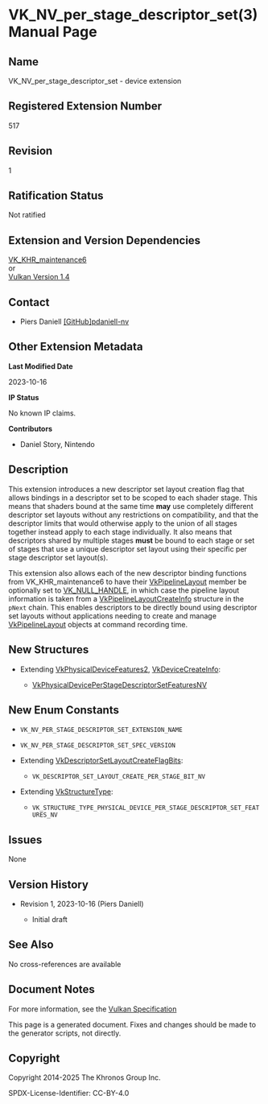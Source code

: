 # VK\_NV\_per\_stage\_descriptor\_set(3) Manual Page

## Name

VK\_NV\_per\_stage\_descriptor\_set - device extension



## [](#_registered_extension_number)Registered Extension Number

517

## [](#_revision)Revision

1

## [](#_ratification_status)Ratification Status

Not ratified

## [](#_extension_and_version_dependencies)Extension and Version Dependencies

[VK\_KHR\_maintenance6](https://registry.khronos.org/vulkan/specs/latest/man/html/VK_KHR_maintenance6.html)  
or  
[Vulkan Version 1.4](#versions-1.4)

## [](#_contact)Contact

- Piers Daniell [\[GitHub\]pdaniell-nv](https://github.com/KhronosGroup/Vulkan-Docs/issues/new?body=%5BVK_NV_per_stage_descriptor_set%5D%20%40pdaniell-nv%0A%2AHere%20describe%20the%20issue%20or%20question%20you%20have%20about%20the%20VK_NV_per_stage_descriptor_set%20extension%2A)

## [](#_other_extension_metadata)Other Extension Metadata

**Last Modified Date**

2023-10-16

**IP Status**

No known IP claims.

**Contributors**

- Daniel Story, Nintendo

## [](#_description)Description

This extension introduces a new descriptor set layout creation flag that allows bindings in a descriptor set to be scoped to each shader stage. This means that shaders bound at the same time **may** use completely different descriptor set layouts without any restrictions on compatibility, and that the descriptor limits that would otherwise apply to the union of all stages together instead apply to each stage individually. It also means that descriptors shared by multiple stages **must** be bound to each stage or set of stages that use a unique descriptor set layout using their specific per stage descriptor set layout(s).

This extension also allows each of the new descriptor binding functions from VK\_KHR\_maintenance6 to have their [VkPipelineLayout](https://registry.khronos.org/vulkan/specs/latest/man/html/VkPipelineLayout.html) member be optionally set to [VK\_NULL\_HANDLE](https://registry.khronos.org/vulkan/specs/latest/man/html/VK_NULL_HANDLE.html), in which case the pipeline layout information is taken from a [VkPipelineLayoutCreateInfo](https://registry.khronos.org/vulkan/specs/latest/man/html/VkPipelineLayoutCreateInfo.html) structure in the `pNext` chain. This enables descriptors to be directly bound using descriptor set layouts without applications needing to create and manage [VkPipelineLayout](https://registry.khronos.org/vulkan/specs/latest/man/html/VkPipelineLayout.html) objects at command recording time.

## [](#_new_structures)New Structures

- Extending [VkPhysicalDeviceFeatures2](https://registry.khronos.org/vulkan/specs/latest/man/html/VkPhysicalDeviceFeatures2.html), [VkDeviceCreateInfo](https://registry.khronos.org/vulkan/specs/latest/man/html/VkDeviceCreateInfo.html):
  
  - [VkPhysicalDevicePerStageDescriptorSetFeaturesNV](https://registry.khronos.org/vulkan/specs/latest/man/html/VkPhysicalDevicePerStageDescriptorSetFeaturesNV.html)

## [](#_new_enum_constants)New Enum Constants

- `VK_NV_PER_STAGE_DESCRIPTOR_SET_EXTENSION_NAME`
- `VK_NV_PER_STAGE_DESCRIPTOR_SET_SPEC_VERSION`
- Extending [VkDescriptorSetLayoutCreateFlagBits](https://registry.khronos.org/vulkan/specs/latest/man/html/VkDescriptorSetLayoutCreateFlagBits.html):
  
  - `VK_DESCRIPTOR_SET_LAYOUT_CREATE_PER_STAGE_BIT_NV`
- Extending [VkStructureType](https://registry.khronos.org/vulkan/specs/latest/man/html/VkStructureType.html):
  
  - `VK_STRUCTURE_TYPE_PHYSICAL_DEVICE_PER_STAGE_DESCRIPTOR_SET_FEATURES_NV`

## [](#_issues)Issues

None

## [](#_version_history)Version History

- Revision 1, 2023-10-16 (Piers Daniell)
  
  - Initial draft

## [](#_see_also)See Also

No cross-references are available

## [](#_document_notes)Document Notes

For more information, see the [Vulkan Specification](https://registry.khronos.org/vulkan/specs/latest/html/vkspec.html#VK_NV_per_stage_descriptor_set)

This page is a generated document. Fixes and changes should be made to the generator scripts, not directly.

## [](#_copyright)Copyright

Copyright 2014-2025 The Khronos Group Inc.

SPDX-License-Identifier: CC-BY-4.0